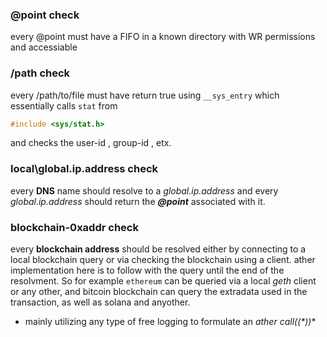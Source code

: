 ### @point check

every @point must have a FIFO in a known directory with WR permissions and accessiable


### /path check

every /path/to/file must have return true using `__sys_entry` which essentially calls `stat` from 
```c
#include <sys/stat.h>
```
and checks the user-id , group-id , etx.


### local\global.ip.address check

every **DNS** name should resolve to a *global.ip.address* and every *global.ip.address* should return the ***@point*** associated with it.


### blockchain-0xaddr check

every **blockchain address** should be resolved either by connecting to a local blockchain query or via checking the blockchain using a client. ather implementation here is to follow with the query until the end of the resolvment. So for example `ethereum` can be queried via a local *geth* client or any other, and bitcoin blockchain can query the extradata used in the transaction, as well as solana and anyother.

- mainly utilizing any type of free logging to formulate an **ather call*((*))**


